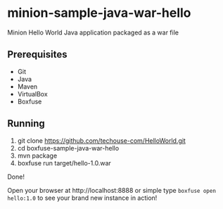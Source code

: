 minion-sample-java-war-hello
=============================

Minion Hello World Java application packaged as a war file

## Prerequisites

- Git
- Java
- Maven
- VirtualBox
- Boxfuse

## Running

1. git clone https://github.com/techouse-com/HelloWorld.git
2. cd boxfuse-sample-java-war-hello
3. mvn package
4. boxfuse run target/hello-1.0.war

Done!

Open your browser at http://localhost:8888 or simple type ```boxfuse open hello:1.0``` to see your brand new instance in action!

